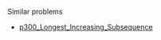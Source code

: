 Similar problems
- [p300_Longest_Increasing_Subsequence](https://github.com/genxium/Leetcode/tree/master/p300_Longest_Increasing_Subsequence)
